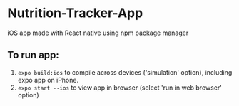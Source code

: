 # Nutrition-Tracker-App
iOS app made with React native using npm package manager

## To run app:
  1. `expo build:ios` to compile across devices ('simulation' option), including expo app on iPhone.
  2. `expo start --ios` to view app in browser (select 'run in web browser' option)
